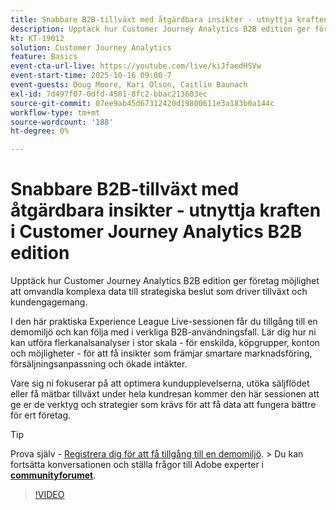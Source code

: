 ```yaml
---
title: Snabbare B2B-tillväxt med åtgärdbara insikter - utnyttja kraften i Customer Journey Analytics B2B edition
description: Upptäck hur Customer Journey Analytics B2B edition ger företag möjlighet att omvandla komplexa data till strategiska beslut som driver tillväxt och kundengagemang.
kt: KT-19012
solution: Customer Journey Analytics
feature: Basics
event-cta-url-live: https://youtube.com/live/kiJfaedHSVw
event-start-time: 2025-10-16 09:00-7
event-guests: Doug Moore, Kari Olson, Caitlin Baunach
exl-id: 7d497f07-0dfd-4501-8fc2-bbac213603ec
source-git-commit: 07ee9ab45d67312420d19800611e3a183b0a144c
workflow-type: tm+mt
source-wordcount: '188'
ht-degree: 0%

---
```


# Snabbare B2B-tillväxt med åtgärdbara insikter - utnyttja kraften i Customer Journey Analytics B2B edition

Upptäck hur Customer Journey Analytics B2B edition ger företag möjlighet att omvandla komplexa data till strategiska beslut som driver tillväxt och kundengagemang.

I den här praktiska Experience League Live-sessionen får du tillgång till en demomiljö och kan följa med i verkliga B2B-användningsfall. Lär dig hur ni kan utföra flerkanalsanalyser i stor skala - för enskilda, köpgrupper, konton och möjligheter - för att få insikter som främjar smartare marknadsföring, försäljningsanpassning och ökade intäkter.

Vare sig ni fokuserar på att optimera kundupplevelserna, utöka säljflödet eller få mätbar tillväxt under hela kundresan kommer den här sessionen att ge er de verktyg och strategier som krävs för att få data att fungera bättre för ert företag.

>[!TIP]
>
> Prova själv - [Registrera dig för att få tillgång till en demomiljö](https://business.adobe.com/resources/customer-journey-analytics-b2b-edition-sandbox.html).
> &#x200B;> Du kan fortsätta konversationen och ställa frågor till Adobe experter i **[communityforumet](https://experienceleaguecommunities.adobe.com/t5/adobe-analytics-discussions/experience-league-live-unlock-the-power-of-customer-journey/td-p/780513#)**.

>[!VIDEO](https://video.tv.adobe.com/v/3476010/?learn=on&enablevpops)
